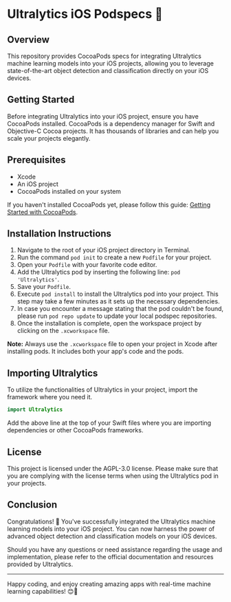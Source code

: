 # Ultralytics iOS Podspecs 📱

## Overview

This repository provides CocoaPods specs for integrating Ultralytics machine learning models into your iOS projects, allowing you to leverage state-of-the-art object detection and classification directly on your iOS devices.

## Getting Started 

Before integrating Ultralytics into your iOS project, ensure you have CocoaPods installed. CocoaPods is a dependency manager for Swift and Objective-C Cocoa projects. It has thousands of libraries and can help you scale your projects elegantly.

## Prerequisites

- Xcode
- An iOS project
- CocoaPods installed on your system

If you haven't installed CocoaPods yet, please follow this guide: [Getting Started with CocoaPods](https://guides.cocoapods.org/using/getting-started.html).

## Installation Instructions

1. Navigate to the root of your iOS project directory in Terminal.
2. Run the command `pod init` to create a new `Podfile` for your project.
3. Open your `Podfile` with your favorite code editor.
4. Add the Ultralytics pod by inserting the following line: `pod 'Ultralytics'`.
5. Save your `Podfile`.
6. Execute `pod install` to install the Ultralytics pod into your project. This step may take a few minutes as it sets up the necessary dependencies.
7. In case you encounter a message stating that the pod couldn't be found, please run `pod repo update` to update your local podspec repositories.
8. Once the installation is complete, open the workspace project by clicking on the `.xcworkspace` file.

**Note:** Always use the `.xcworkspace` file to open your project in Xcode after installing pods. It includes both your app's code and the pods.

## Importing Ultralytics

To utilize the functionalities of Ultralytics in your project, import the framework where you need it.

```swift
import Ultralytics
```
Add the above line at the top of your Swift files where you are importing dependencies or other CocoaPods frameworks.

## License

This project is licensed under the AGPL-3.0 license. Please make sure that you are complying with the license terms when using the Ultralytics pod in your projects.

## Conclusion

Congratulations! 🎉 You've successfully integrated the Ultralytics machine learning models into your iOS project. You can now harness the power of advanced object detection and classification models on your iOS devices.

Should you have any questions or need assistance regarding the usage and implementation, please refer to the official documentation and resources provided by Ultralytics.

---

Happy coding, and enjoy creating amazing apps with real-time machine learning capabilities! 😊🚀
